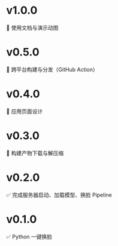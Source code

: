 # v1.0.0

🚧 使用文档与演示动图

# v0.5.0

🚧 跨平台构建与分发（GitHub Action）

# v0.4.0

🚧 应用页面设计

# v0.3.0

🚧 构建产物下载与解压缩

# v0.2.0

✅ 完成服务器启动、加载模型、换脸 Pipeline

# v0.1.0

✅ Python 一键换脸
